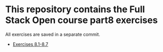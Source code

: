 # This repository contains the Full Stack Open course part8 exercises

All exercises are saved in a separate commit.

- [Exercises 8.1-8.7](./library-backend/)
